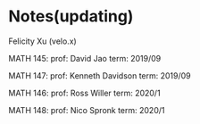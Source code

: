 # Notes(updating)

Felicity Xu (velo.x)

MATH 145:
prof: David Jao 
term: 2019/09

MATH 147: 
prof: Kenneth Davidson
term: 2019/09

MATH 146:
prof: Ross Willer
term: 2020/1

MATH 148:
prof: Nico Spronk
term: 2020/1
